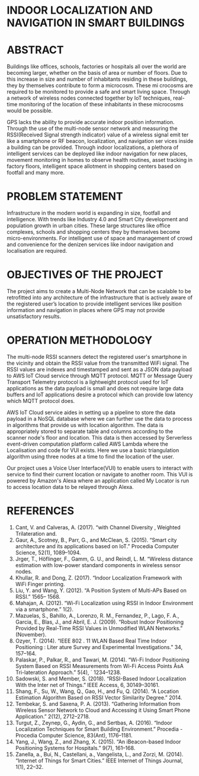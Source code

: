 # INDOOR LOCALIZATION AND NAVIGATION IN SMART BUILDINGS

# ABSTRACT 

Buildings like offices, schools, factories or hospitals all over the world are becoming larger, whether on the basis of area or number of floors. Due to this increase in size and number of inhabitants residing in these buildings, they by themselves contribute to form a microcosm. These mi crocosms are required to be monitored to provide a safe and smart living space. Through a network of wireless nodes connected together by IoT techniques, real-time monitoring of the location of these inhabitants in these microcosms would be possible. 

GPS lacks the ability to provide accurate indoor position information. Through the use of the multi-node sensor network and measuring the RSSI(Received Signal strength indicator) value of a wireless signal emit ter like a smartphone or RF beacon, localization, and navigation ser vices inside a building can be provided. Through indoor localizations, a plethora of intelligent services can be deployed like indoor navigation for new places, movement monitoring in homes to observe health routines, asset tracking in factory floors, intelligent space allotment in shopping centers based on footfall and many more.


# PROBLEM STATEMENT

Infrastructure in the modern world is expanding in size, footfall and intelligence. With trends like Industry 4.0 and Smart City development and population growth in urban cities. These large structures like office complexes, schools and shopping centers they by themselves become micro-environments. For intelligent use of space and management of crowd and convenience for the denizen services like indoor navigation and localisation are required.


# OBJECTIVES OF THE PROJECT

The project aims to create a Multi-Node Network that can be scalable to be retrofitted into any architecture of the infrastructure that is actively aware of the registered user’s location to provide intelligent services like position information and navigation in places where GPS may not provide unsatisfactory results. 

# OPERATION METHODOLOGY

The multi-node RSSI scanners detect the registered user's smartphone in the vicinity and obtain the RSSI value from the transmitted WiFi signal. The RSSI values are indexes and timestamped and sent as a JSON data payload to AWS IoT Cloud service through MQTT protocol. 
MQTT or Message Query Transport Telemetry protocol is a lightweight protocol used for IoT applications as the data payload is small and does not require large data buffers and IoT applications desire a protocol which can provide low latency which MQTT protocol does. 

AWS IoT Cloud service aides in setting up a pipeline to store the data payload in a NoSQL database where we can further use the data to process in algorithms that provide us with location algorithm. The data is appropriately stored to separate table and columns according to the scanner node's floor and location. 
This data is then accessed by Serverless event-driven computation platform called AWS Lambda where the Localisation and code for VUI exists. Here we use a basic triangulation algorithm using three nodes at a time to find the location of the user. 

Our project uses a Voice User Interface(VUI) to enable users to interact with service to find their current location or navigate to another room. This VUI is powered by Amazon's Alexa where an application called My Locator is run to access location data to be relayed through Alexa.



# REFERENCES 

1. Cant, V. and Calveras, A. (2017). “with Channel Diversity , Weighted Trilateration and. 
2. Gaur, A., Scotney, B., Parr, G., and McClean, S. (2015). “Smart city architecture and its applications based on IoT.” Procedia Computer Science, 52(1), 1089–1094. 
3. Jrger, T., Höflinger, F., Gamm, G. U., and Reindl, L. M. “Wireless distance estimation with low-power standard components in wireless sensor nodes. 
4. Khullar, R. and Dong, Z. (2017). “Indoor Localization Framework with WiFi Finger printing. 
5. Liu, Y. and Wang, Y. (2012). “A Position System of Multi-APs Based on RSSI.” 1565– 1568. 
6. Mahajan, A. (2012). “Wi-Fi Localization using RSSI in Indoor Environment via a smartphone.” 1(2). 
7. Mazuelas, S., Bahillo, A., Lorenzo, R. M., Fernandez, P., Lago, F. A., Garcia, E., Blas, J., and Abril, E. J. (2009). “Robust Indoor Positioning Provided by Real-Time RSSI Values in Unmodified WLAN Networks.” (November). 
8. Ozyer, T. (2014). “IEEE 802 . 11 WLAN Based Real Time Indoor Positioning : Liter ature Survey and Experimental Investigations.” 34, 157–164. 
9. Palaskar, P., Palkar, R., and Tawari, M. (2014). “Wi-Fi Indoor Positioning System Based on RSSI Measurements from Wi-Fi Access Points ÃsA Tri-lateration Approach.” 5(4), ´ 1234–1238. 
10. Sadowski, S. and Member, S. (2018). “RSSI-Based Indoor Localization With the Inter net of Things.” IEEE Access, 6, 30149–30161. 
11. Shang, F., Su, W., Wang, Q., Gao, H., and Fu, Q. (2014). “A Location Estimation Algorithm Based on RSSI Vector Similarity Degree.” 2014. 
12. Tembekar, S. and Saxena, P. A. (2013). “Gathering Information from Wireless Sensor Network to Cloud and Accessing it Using Smart Phone Application.” 2(12), 2712–2718. 
13. Turgut, Z., Zeynep, G., Aydin, G., and Sertbas, A. (2016). “Indoor Localization Techniques for Smart Building Environment.” Procedia - Procedia Computer Science, 83(Ant), 1176–1181. 
14. Yang, J., Wang, Z., and Zhang, X. (2015). “An iBeacon-based Indoor Positioning Systems for Hospitals.” 9(7), 161–168. 
15. Zanella, a., Bui, N., Castellani, a., Vangelista, L., and Zorzi, M. (2014). “Internet of Things for Smart Cities.” IEEE Internet of Things Journal, 1(1), 22–32. 

